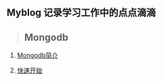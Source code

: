 ## Myblog 记录学习工作中的点点滴滴


> ## Mongodb   

1. [ Mongodb简介 ]( https://github.com/anlate/blog/issues/1 )

2. [ 快速开始 ]( https://github.com/anlate/blog/issues/2) 
